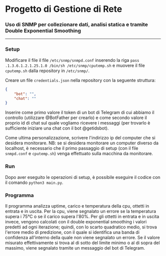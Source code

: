 # Progetto di Gestione di Rete

### Uso di SNMP per collezionare dati, analisi statica e tramite Double Exponential Smoothing

---

### Setup

Modificare il file il file `/etc/snmp/snmpd.conf` inserendo la riga `pass .1.3.6.1.2.1.25.1.0 /bin/sh /etc/snmp/cputemp.sh` e muovere il file `cputemp.sh` dalla repository in `/etc/snmp/`.

Creare un file `credentials.json` nella repository con la seguente struttura:
```json
{
	"bot": "",
	"chat": ""
}
```
Inserire come primo valore il token di un bot di Telegram di cui abbiamo il controllo (utilizzare @BotFather per crearlo) e come secondo valore il proprio id di chat sul quale vogliamo ricevere i messaggi (per trovarlo è sufficiente iniziare una chat con il bot @getidsbot).

Come ultima personalizzazione, scrivere l'indirizzo ip del computer che si desidera monitorare. NB: se si desidera monitorare un computer diverso da localhost, è necessario che il primo passaggio di setup (con il file `snmpd.conf` e `cputemp.sh`) venga effettuato sulla macchina da monitorare.

### Run

Dopo aver eseguito le operazioni di setup, è possibile eseguire il codice con il comando `python3 main.py`.

### Programma

Il programma analizza uptime, carico e temperatura della cpu, ottetti in entrata e in uscita. Per la cpu, viene segnalato un errore se la temperatura supera i 75°C o se il carico supera l'80%. Per gli ottetti in entrata e in uscita invece, vengono calcolati con il double exponential smoothing i valori predetti ad ogni iterazione; quindi, con lo scarto quadratico medio, si trova l'errore medio di predizione, con il quale si identifica una banda di confidenza all'interno della quale non viene segnalato un errore. Se il valore misurato effettivamente si trova al di sotto del limite minimo o al di sopra del massimo, viene segnalato tramite un messaggio del bot di Telegram.
